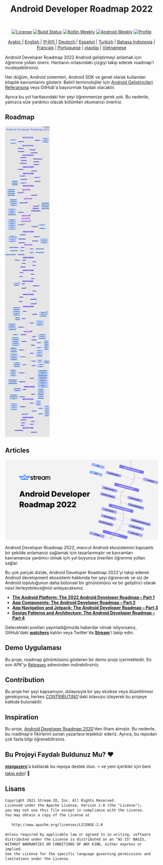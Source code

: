 <h1 align="center">Android Developer Roadmap 2022</h1></br>

<p align="center">
  <a href="https://opensource.org/licenses/Apache-2.0"><img alt="License" src="https://img.shields.io/badge/License-Apache%202.0-blue.svg"/></a>
  <a href="https://github.com/skydoves/android-developer-roadmap/actions/workflows/build.yml"><img alt="Build Status" src="https://github.com/skydoves/android-developer-roadmap/actions/workflows/build.yml/badge.svg"/></a>
  <a href="https://mailchi.mp/kotlinweekly/kotlin-weekly-279"><img alt="Kotlin Weekly" src="https://skydoves.github.io/badges/kotlin-weekly2.svg"/></a>
  <a href="https://androidweekly.net/issues/issue-495"><img alt="Android Weekly" src="https://skydoves.github.io/badges/android-weekly.svg"/></a>
  <a href="https://github.com/skydoves"><img alt="Profile" src="https://skydoves.github.io/badges/skydoves.svg"/></a>
</p>
<p align="center">
<a href="/README_AR.md" target="_blank"> Arabic </a> | <a href="/README.md" target="_blank"> English </a> | <a href="/README_KR.md" target="_blank"> 한국어 </a> | <a href="/README_DE.md" target="_blank"> Deutsch </a>| <a href="/README_ES.md" target="_blank"> Español</a> | <a href="/README_TR.md" target="_blank"> Turkish</a> | <a href="/README_ID.md" target="_blank"> Bahasa Indonesia</a> | <a href="/README_FR.md" target="_blank"> Français</a> | <a href="/README_PT.md" target="_blank"> Portuguese</a> | <a href="/README_KHM.md" target="_blank">ភាសាខ្មែរ</a> | <a href="/README_VI.md" target="_blank">Vietnamese</a>
</p>


Android Developer Roadmap 2022 Android geliştirmeyi anlamak için öğrenme yolları önerir. Haritanın ortasındaki çizgiyi takip ederek roadmap'i inceleyebilirsiniz. <br>

Her düğüm, Android sistemleri, Android SDK ve genel olarak kullanılan kitaplık kavramlarını gösterir. Belirli terminolojiler için [Android Geliştiricileri Referansına](https://developer.android.com/reference) veya GitHub'a başvurmak faydalı olacaktır. <br>

Ayrıca bu yol haritasındaki her şeyi öğrenmenize gerek yok. Bu nedenle, yalnızca size yardımcı olacak bölümleri okumanızı öneririz.

## Roadmap

![Roadmap](/images/android_developer_roadmap.png)

## Articles

<a href="https://getstream.io/blog/android-developer-roadmap/"><img src="images/article.png" /></a><br>

Android Developer Roadmap 2022, mevcut Android ekosistemini kapsamlı bir şekilde anlamanızı sağlamak için tasarlanmıştır ve kavramları kavramanıza yardımcı olmak için yol boyunca önerilen öğrenme yolları sağlar.

Bu çok parçalı dizide, Android Developer Roadmap 2022'yi takip ederek Android development ekosistemi hakkında her şeyi öğrenecek ve siz de Android topluluğunun daha bütünsel bir görünümünü ve bir geliştirici olarak nasıl ilerleyebileceğinizi anlayacaksınız.

- **[The Android Platform: The 2022 Android Developer Roadmap – Part 1](https://getstream.io/blog/android-developer-roadmap/)**
- **[App Components: The Android Developer Roadmap – Part 2](https://getstream.io/blog/android-developer-roadmap-part-2/)**
- **[App Navigation and Jetpack: The Android Developer Roadmap – Part 3](https://getstream.io/blog/android-developer-roadmap-part-3/)**
- **[Design Patterns and Architecture: The Android Developer Roadmap – Part 4](https://getstream.io/blog/design-patterns-and-architecture-the-android-developer-roadmap-part-4/)**

Gelecekteki postları yayınladığımızda haberdar olmak istiyorsanız, GitHub'daki **[watchers](https://github.com/skydoves/android-developer-roadmap/watchers)** katılın veya Twitter'da **[Stream](https://twitter.com/getstream_io)**'i takip edin.

## Demo Uygulaması

Bu proje, roadmap görüntüsünü gösteren bir demo proje içermektedir. En son APK'yı [Releases](https://github.com/skydoves/android-developer-roadmap/releases) adresinden indirebilirsiniz.

## Contribution

Bu proje her şeyi kapsamıyor, dolayısıyla bir şey eksikse veya düzeltilmesi gerekiyorsa, herkes [CONTRIBUTING](CONTRIBUTING.md)'daki kılavuzu izleyerek bu projeye katkıda bulunabilir.

## Inspiration

Bu proje, [Android Developer Roadmap 2020](https://github.com/mobile-roadmap/android-developer-roadmap)'den ilham almıştır. Bu nedenle, bu roadmap'e fikirlerini sunan yazarlara teşekkür ederiz. Ayrıca, bu repodan çok fazla bilgi öğrenebilirsiniz.

## Bu Projeyi Faydalı Buldunuz Mu? ❤️

__[stargazers](https://github.com/skydoves/android-developer-roadmap/stargazers)__'a katılarak bu repoya destek olun. ⭐
ve yeni içerikler için beni [takip edin](https://github.com/skydoves)! 🤩

## Lisans
```
Copyright 2021 Stream.IO, Inc. All Rights Reserved.
Licensed under the Apache License, Version 2.0 (the "License");
you may not use this file except in compliance with the License.
You may obtain a copy of the License at

   http://www.apache.org/licenses/LICENSE-2.0

Unless required by applicable law or agreed to in writing, software
distributed under the License is distributed on an "AS IS" BASIS,
WITHOUT WARRANTIES OR CONDITIONS OF ANY KIND, either express or implied.
See the License for the specific language governing permissions and
limitations under the License.
```
